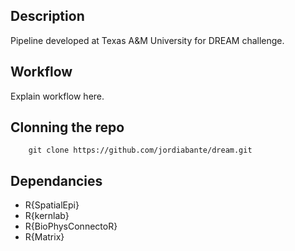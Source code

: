 Description
------------------
Pipeline developed at Texas A&M University for DREAM challenge.

Workflow
------------------
Explain workflow here.

Clonning the repo
------------------

        git clone https://github.com/jordiabante/dream.git

Dependancies
-----------------
* R{SpatialEpi}
* R{kernlab}
* R{BioPhysConnectoR}
* R{Matrix}
